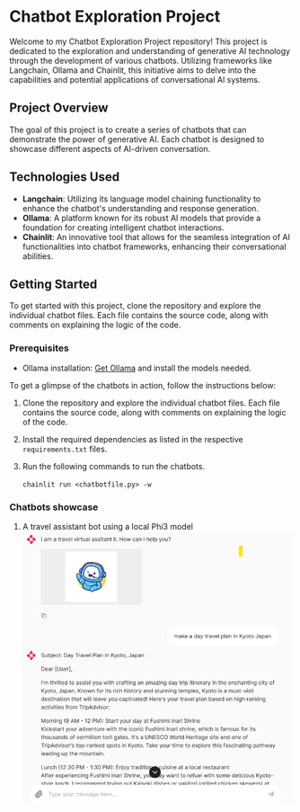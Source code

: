 # Chatbot Exploration Project

Welcome to my Chatbot Exploration Project repository! This project is dedicated to the exploration and understanding of generative AI technology through the development of various chatbots. Utilizing frameworks like Langchain, Ollama and Chainlit, this initiative aims to delve into the capabilities and potential applications of conversational AI systems.

## Project Overview

The goal of this project is to create a series of chatbots that can demonstrate the power of generative AI. Each chatbot is designed to showcase different aspects of AI-driven conversation.

## Technologies Used
- **Langchain**: Utilizing its language model chaining functionality to enhance the chatbot's understanding and response generation.
- **Ollama**: A platform known for its robust AI models that provide a foundation for creating intelligent chatbot interactions.
- **Chainlit**: An innovative tool that allows for the seamless integration of AI functionalities into chatbot frameworks, enhancing their conversational abilities.

## Getting Started

To get started with this project, clone the repository and explore the individual chatbot files. Each file contains the source code, along with comments on explaining the logic of the code.

### Prerequisites
- Ollama installation: [Get Ollama](https://ollama.com) and install the models needed.

To get a glimpse of the chatbots in action, follow the instructions below:

1. Clone the repository and explore the individual chatbot files. Each file contains the source code, along with comments on explaining the logic of the code.
2. Install the required dependencies as listed in the respective `requirements.txt` files.
3. Run the following commands to run the chatbots.

    `chainlit run <chatbotfile.py> -w`

### Chatbots showcase
1. A travel assistant bot using a local Phi3 model
![Travel bot screenshot](assets/travel-bot.png)
